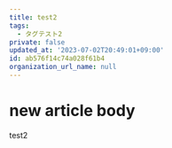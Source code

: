 ```yaml
---
title: test2
tags:
  - タグテスト2
private: false
updated_at: '2023-07-02T20:49:01+09:00'
id: ab576f14c74a028f61b4
organization_url_name: null
---
```

# new article body
test2
